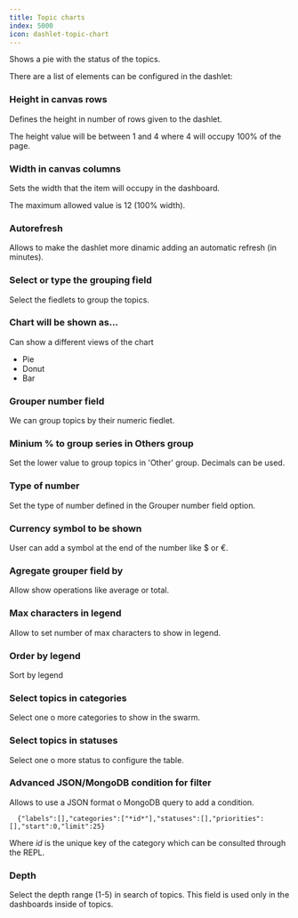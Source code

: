 ```yaml
---
title: Topic charts
index: 5000
icon: dashlet-topic-chart
---
```


Shows a pie with the status of the topics.

There are a list of elements can be configured in the dashlet:

### Height in canvas rows

Defines the height in number of rows given to the dashlet.

The height value will be between 1 and 4 where 4 will occupy 100% of the page.

### Width in canvas columns

Sets the width that the item will occupy in the dashboard.

The maximum allowed value is 12 (100% width).

### Autorefresh

Allows to make the dashlet more dinamic adding an automatic refresh (in minutes).

### Select or type the grouping field

Select the fiedlets to group the topics.

### Chart will be shown as...

Can show a different views of the chart

- Pie
- Donut
- Bar

### Grouper number field

We can group topics by their numeric fiedlet.

### Minium % to group series in Others group

Set the lower value to group topics in 'Other' group. Decimals can be used.

### Type of number

Set the type of number defined in the Grouper number field option.

### Currency symbol to be shown

User can add a symbol at the end of the number like $ or €.

### Agregate grouper field by

Allow show operations like average or total.

### Max characters in legend

Allow to set number of max characters to show in legend.

### Order by legend

Sort by legend

### Select topics in categories

Select one o more categories to show in the swarm.

### Select topics in statuses

Select one o more status to configure the table.

### Advanced JSON/MongoDB condition for filter

Allows to use a JSON format o MongoDB query to add a condition.

      {"labels":[],"categories":["*id*"],"statuses":[],"priorities":[],"start":0,"limit":25}

Where *id* is the unique key of the category which can be consulted through the REPL.

### Depth

Select the depth range (1-5) in search of topics. This field is used only in the dashboards inside of topics.

